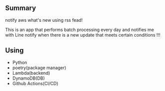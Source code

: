 ## Summary
notify aws what's new using rss fead!

This is an app that performs batch processing every day and notifies me with Line notify when there is a new update that meets certain conditions !!!

## Using
- Python
- poetry(package manager)
- Lambda(backend)
- DynamoDB(DB)
- Github Actions(CI/CD)
